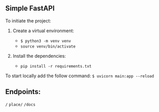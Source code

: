 ## Simple FastAPI

To initiate the project:

1. Create a virtual environment:
    - `$ python3 -m venv venv`
    - `source venv/bin/activate`

2. Install the dependencies:
    - `pip install -r requirements.txt`

To start locally add the follow command:
`$ uvicorn main:app --reload`


## Endpoints:

`/`
`place/`
`/docs`


